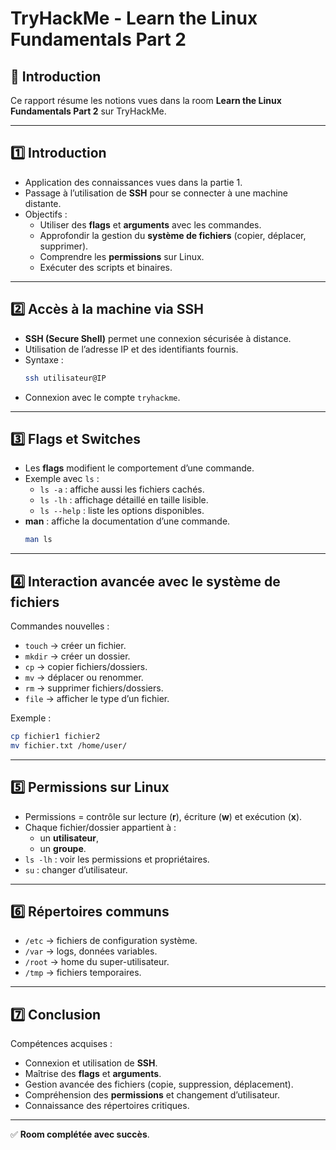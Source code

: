 # TryHackMe - Learn the Linux Fundamentals Part 2

## 📌 Introduction
Ce rapport résume les notions vues dans la room **Learn the Linux Fundamentals Part 2** sur TryHackMe.

---

## 1️⃣ Introduction
- Application des connaissances vues dans la partie 1.
- Passage à l’utilisation de **SSH** pour se connecter à une machine distante.
- Objectifs :
  - Utiliser des **flags** et **arguments** avec les commandes.
  - Approfondir la gestion du **système de fichiers** (copier, déplacer, supprimer).
  - Comprendre les **permissions** sur Linux.
  - Exécuter des scripts et binaires.

---

## 2️⃣ Accès à la machine via SSH
- **SSH (Secure Shell)** permet une connexion sécurisée à distance.
- Utilisation de l’adresse IP et des identifiants fournis.
- Syntaxe :  
  ```bash
  ssh utilisateur@IP
  ```
- Connexion avec le compte `tryhackme`.

---

## 3️⃣ Flags et Switches
- Les **flags** modifient le comportement d’une commande.
- Exemple avec `ls` :
  - `ls -a` : affiche aussi les fichiers cachés.
  - `ls -lh` : affichage détaillé en taille lisible.
  - `ls --help` : liste les options disponibles.
- **man** : affiche la documentation d’une commande.
  ```bash
  man ls
  ```

---

## 4️⃣ Interaction avancée avec le système de fichiers
Commandes nouvelles :
- `touch` → créer un fichier.
- `mkdir` → créer un dossier.
- `cp` → copier fichiers/dossiers.
- `mv` → déplacer ou renommer.
- `rm` → supprimer fichiers/dossiers.
- `file` → afficher le type d’un fichier.

Exemple :
```bash
cp fichier1 fichier2
mv fichier.txt /home/user/
```

---

## 5️⃣ Permissions sur Linux
- Permissions = contrôle sur lecture (**r**), écriture (**w**) et exécution (**x**).
- Chaque fichier/dossier appartient à :
  - un **utilisateur**,
  - un **groupe**.
- `ls -lh` : voir les permissions et propriétaires.
- `su` : changer d’utilisateur.

---

## 6️⃣ Répertoires communs
- `/etc` → fichiers de configuration système.
- `/var` → logs, données variables.
- `/root` → home du super-utilisateur.
- `/tmp` → fichiers temporaires.

---

## 7️⃣ Conclusion
Compétences acquises :
- Connexion et utilisation de **SSH**.
- Maîtrise des **flags** et **arguments**.
- Gestion avancée des fichiers (copie, suppression, déplacement).
- Compréhension des **permissions** et changement d’utilisateur.
- Connaissance des répertoires critiques.

---

✅ **Room complétée avec succès**.
